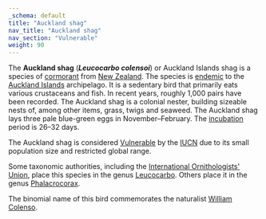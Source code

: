 ```yaml
---
_schema: default
title: "Auckland shag"
nav_title: "Auckland shag"
nav_section: "Vulnerable"
weight: 90
---
```

                                   



 

The **Auckland shag** (_**Leucocarbo colensoi**_) or Auckland Islands shag is a species of [cormorant](https://en.wikipedia.org/wiki/Cormorant) from [New Zealand](https://en.wikipedia.org/wiki/New_Zealand). The species is [endemic](https://en.wikipedia.org/wiki/Endemism) to the [Auckland Islands](https://en.wikipedia.org/wiki/Auckland_Islands) archipelago. It is a sedentary bird that primarily eats various crustaceans and fish. In recent years, roughly 1,000 pairs have been recorded. The Auckland shag is a colonial nester, building sizeable nests of, among other items, grass, twigs and seaweed. The Auckland shag lays three pale blue-green eggs in November–February. The [incubation](https://en.wikipedia.org/wiki/Avian_incubation) period is 26–32 days.

The Auckland shag is considered [Vulnerable](https://en.wikipedia.org/wiki/Vulnerable_species) by the [IUCN](https://en.wikipedia.org/wiki/IUCN) due to its small population size and restricted global range.

Some taxonomic authorities, including the [International Ornithologists' Union](https://en.wikipedia.org/wiki/International_Ornithologists%27_Union), place this species in the genus [Leucocarbo](https://en.wikipedia.org/wiki/Leucocarbo). Others place it in the genus [Phalacrocorax](https://en.wikipedia.org/wiki/Phalacrocorax).

The binomial name of this bird commemorates the naturalist [William Colenso](https://en.wikipedia.org/wiki/William_Colenso).

